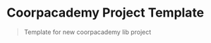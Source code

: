 Coorpacademy Project Template
=============================

> Template for new coorpacademy lib project
